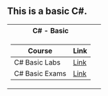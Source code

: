 <h2> This is a basic C#. </h2>
<table>

<tr>
  <th> C# - Basic </th>
   
</tr>

<tr>
<td>

| **Course**                                                            | **Link**                                                   |
| --------------------------------------------------------------------- | ---------------------------------------------------------- |
| <a> C# Basic Labs </a>               |<a href="https://github.com/Argatski/SoftUni/tree/main/C%23/01.C%23%20Basic/C%23-Basic-Lab"> Link</a> |
| <a> C# Basic Exams </a>               | <a href = "https://github.com/Argatski/SoftUni/tree/main/01.C%23%20Basic/Exam%20-%20Basic%20C%23"> Link </a>|
</td>
<td>

</table>
